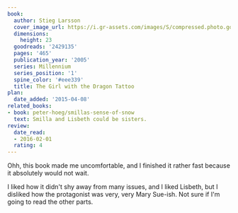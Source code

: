 ```yaml
---
book:
  author: Stieg Larsson
  cover_image_url: https://i.gr-assets.com/images/S/compressed.photo.goodreads.com/books/1327868566l/2429135.jpg
  dimensions:
    height: 23
  goodreads: '2429135'
  pages: '465'
  publication_year: '2005'
  series: Millennium
  series_position: '1'
  spine_color: '#eee339'
  title: The Girl with the Dragon Tattoo
plan:
  date_added: '2015-04-08'
related_books:
- book: peter-hoeg/smillas-sense-of-snow
  text: Smilla and Lisbeth could be sisters.
review:
  date_read:
  - 2016-02-01
  rating: 4
---
```


Ohh, this book made me uncomfortable, and I finished it rather fast because it absolutely would not wait.

I liked how it didn't shy away from many issues, and I liked Lisbeth, but I disliked how the protagonist was very, very
Mary Sue-ish. Not sure if I'm going to read the other parts.

